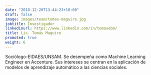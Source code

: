 ```yaml
---
date: "2018-12-20T13:44:23+10:00"
draft: false
image: images/team/tomas-maguire.jpg
jobtitle: Investigador 
linkedinurl: https://www.linkedin.com/in/tomasebm/
title: Lic. Tomás Maguire
promoted: true
weight: 6
---
```


Sociólogo-EIDAES/UNSAM. Se desempeña como Machine Learning Engineer en Accenture. Sus intereses se centran en la aplicación de modelos de aprendizaje automático a las ciencias sociales. 